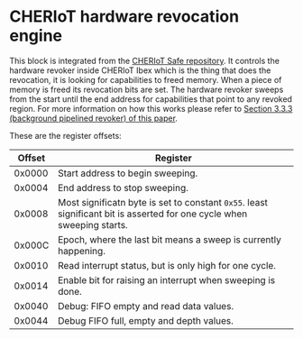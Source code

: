 # CHERIoT hardware revocation engine

This block is integrated from the [CHERIoT Safe repository](https://github.com/microsoft/cheriot-safe/blob/main/src/msft_cheri_subsystem/msftDvIp_mmreg.sv).
It controls the hardware revoker inside CHERIoT Ibex which is the thing that does the revocation, it is looking for capabilities to freed memory.
When a piece of memory is freed its revocation bits are set.
The hardware revoker sweeps from the start until the end address for capabilities that point to any revoked region.
For more information on how this works please refer to [Section 3.3.3 (background pipelined revoker) of this paper](https://cheriot.org/papers/2023-micro-cheriot-uarch.pdf).

These are the register offsets:

| Offset | Register |
|--------|----------|
| 0x0000 | Start address to begin sweeping.
| 0x0004 | End address to stop sweeping.
| 0x0008 | Most significatn byte is set to constant `0x55`. least significant bit is asserted for one cycle when sweeping starts.
| 0x000C | Epoch, where the last bit means a sweep is currently happening.
| 0x0010 | Read interrupt status, but is only high for one cycle.
| 0x0014 | Enable bit for raising an interrupt when sweeping is done.
| 0x0040 | Debug: FIFO empty and read data values.
| 0x0044 | Debug FIFO full, empty and depth values.
